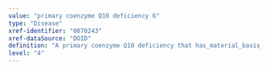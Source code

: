```yaml
---
value: "primary coenzyme Q10 deficiency 6"
type: "Disease"
xref-identifier: "0070243"
xref-dataSource: "DOID"
definition: "A primary coenzyme Q10 deficiency that has_material_basis_in an autosomal recessive mutation of COQ6 on chromosome 14q24.3."
level: "4"
---
```

